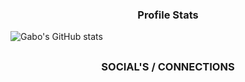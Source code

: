 
<h3 align="center">Profile Stats</h3>

![Gabo's GitHub stats](https://github-readme-stats.vercel.app/api?username=GaboSO21&show_icons=true&theme=dracula)

## <h3 align="center">SOCIAL'S / CONNECTIONS</h3>

